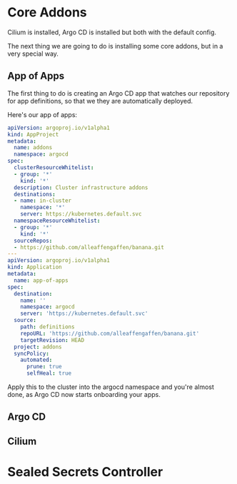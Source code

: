 # Core Addons

Cilium is installed, Argo CD is installed but both with the default config.

The next thing we are going to do is installing some core addons, but in a very special way.

## App of Apps

The first thing to do is creating an Argo CD app that watches our repository for app definitions, so that we they are automatically deployed.

Here's our app of apps:

```yaml
apiVersion: argoproj.io/v1alpha1
kind: AppProject
metadata:
  name: addons
  namespace: argocd
spec:
  clusterResourceWhitelist:
  - group: '*'
    kind: '*'
  description: Cluster infrastructure addons
  destinations:
  - name: in-cluster
    namespace: '*'
    server: https://kubernetes.default.svc
  namespaceResourceWhitelist:
  - group: '*'
    kind: '*'
  sourceRepos:
  - https://github.com/alleaffengaffen/banana.git
---
apiVersion: argoproj.io/v1alpha1
kind: Application
metadata:
  name: app-of-apps
spec:
  destination:
    name: ''
    namespace: argocd
    server: 'https://kubernetes.default.svc'
  source:
    path: definitions
    repoURL: 'https://github.com/alleaffengaffen/banana.git'
    targetRevision: HEAD
  project: addons
  syncPolicy:
    automated:
      prune: true
      selfHeal: true
```

Apply this to the cluster into the argocd namespace and you're almost done, as Argo CD now starts onboarding your apps.

## Argo CD

## Cilium

# Sealed Secrets Controller
